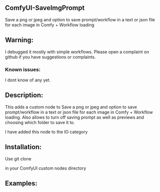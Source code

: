 ## ComfyUI-SaveImgPrompt
Save a png or jpeg and option to save prompt/workflow in a text or json file for each image in Comfy + Workflow loading

## Warning: 

I debugged it mostly with simple workflows. Please open a complaint on github if you have suggestions or complaints.

### Known issues:

I dont know of any yet.

## Description:

This adds a custom node to  Save a png or jpeg and option to save prompt/workflow in a text or json file for each image in Comfy + Workflow loading. Also allows to turn off saving prompt as well as previews and choosing which folder to save it to.

I have added this node to the IO category

## Installation: 

Use git clone 

in your ComfyUI custom nodes directory

## Examples: 

